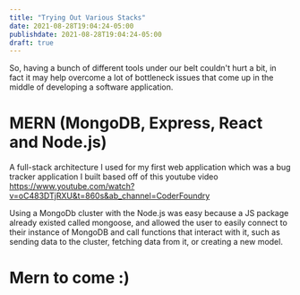 ```yaml
---
title: "Trying Out Various Stacks"
date: 2021-08-28T19:04:24-05:00
publishdate: 2021-08-28T19:04:24-05:00
draft: true
---
```

So, having a bunch of different tools under our belt couldn't hurt a bit, in fact it may help overcome a lot of bottleneck issues that come up in the middle of developing a software application. 

# MERN (MongoDB, Express, React and Node.js)
A full-stack architecture I used for my first web application which was a bug tracker application I built based off of this youtube video https://www.youtube.com/watch?v=oC483DTjRXU&t=860s&ab_channel=CoderFoundry

Using a MongoDb cluster with the Node.js was easy because a JS package already existed called mongoose, and allowed the user to easily connect to their instance of MongoDB and call functions that interact with it, such as sending data to the cluster, fetching data from it, or creating a new model.

# Mern to come :)


